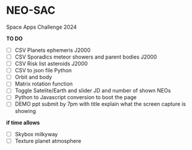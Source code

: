 # NEO-SAC
 Space Apps Challenge 2024 
 
 **TO DO**
- [ ] CSV Planets ephemeris J2000
- [ ] CSV Sporadics meteor showers and parent bodies J2000
- [ ] CSV Risk list asteroids J2000
- [ ] CSV to json file Python
- [ ] Orbit and body
- [ ] Matrix rotation function
- [ ] Toggle Satelite/Earth and slider JD and number of shown NEOs
- [ ] Python to Javascript conversion to boot the page
- [ ] DEMO ppt submit by 7pm with title explain what the screen capture is showing

**if time allows**
- [ ] Skybox milkyway
- [ ] Texture planet atmosphere
